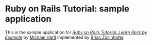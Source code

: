 # Ruby on Rails Tutorial: sample application

This is the sample application for
[*Ruby on Rails Tutorial: Learn Rails by Example*](http:zollinhofer.com/)
by [Michael Hartl](http://michaelhartl.com/) implemented by [Brian Zollinhofer](http://zollinhofer.com).